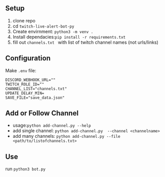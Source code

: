 ## Setup
1. clone repo
2. cd `twitch-live-alert-bot-py`
3. Create envirnment: `python3 -m venv .`
4. Install dependacies:`pip install -r requirements.txt`
5. fill out `channels.txt ` with list of twitch channel names (not urls/links)

## Configuration

Make `.env` file:
```
DISCORD_WEBHOOK_URL=""
TWITCH_ROLE_ID=""
CHANNEL_LIST="channels.txt"
UPDATE_DELAY_MIN=
SAVE_FILE="save_data.json"
```


## Add or Follow Channel
- usage:`python add-channel.py --help`
- add single channel: `python add-channel.py  --channel <channelname>`
- add many channels: `python add-channel.py --file <path/to/listofchannels.txt>`

## Use
run `python3 bot.py`
